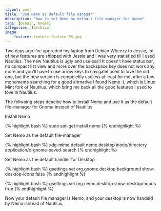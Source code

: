 ```yaml
---
layout: post
title: "Use Nemo as default file manager"
description: "how to set Nemo as default file manager for Gnome"
tags: [Debain, Gnome]
categories: [archive]
image:
    feature: texture-feature-06.jpg
---
```


Two days ago I've upgraded my laptop from Debian Wheezy to Jessie, lot of new features are shipped with Jessie and I was very statisfied till I used Nautilus.
The new Nautilus is ugly and useless!! It doesn’t have status bar, no compact list view and more over the backspace key does not work any more and you’ll have to use arrow keys to navigateI used to love the old one, but the new version is compeleltly useless at least for me, after a few monoments searching for a good altrnative I found Nemo :), which is Linux Mint fork of Nautilus. which bring me back all the good features I used to love in Nautilus.

The follwoing steps descibe how to install Nemo and use it as the default file-manager for Gnome instead of Nautilus.

Install Nemo 

{% highlight bash %}
sudo apt-get install nemo
{% endhighlight %}

Set Nemo as the default file-manager

{% highlight bash %}
xdg-mime default nemo.desktop inode/directory application/x-gnome-saved-search
{% endhighlight %}

Set Nemo as the default handler for Desktop

{% highlight bash %}
gsettings set org.gnome.desktop.background show-desktop-icons false
{% endhighlight %}

{% highlight bash %}
gsettings set org.nemo.desktop show-desktop-icons true
{% endhighlight %}

Now your default file manager is Nemo, and your desktop is now handeld by Nemo isntead of Nautilus.
